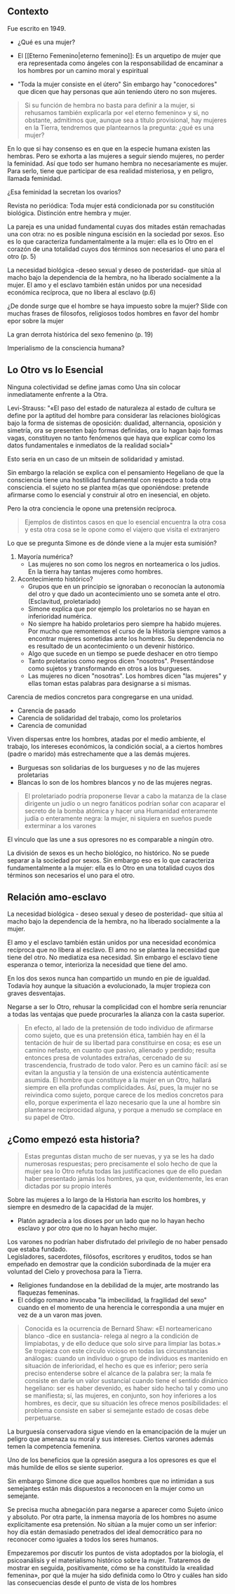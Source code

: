 ## Contexto
Fue escrito  en 1949. 
- ¿Qué es una mujer? 
- El [[Eterno Femenino|eterno femenino]]: Es un arquetipo de mujer que era representada como ángeles con la responsabilidad de encaminar a los hombres por un camino moral y espiritual

- "Toda la mujer consiste en el útero" Sin embargo hay "conocedores" que dicen que hay personas que aún teniendo útero no son mujeres.

> Si su función de hembra no basta para definir a la mujer, si rehusamos también explicarla por «el eterno femenino» y si, no obstante, admitimos que, aunque sea a título provisional, hay mujeres en la Tierra, tendremos que plantearnos la pregunta: ¿qué es una mujer?

En lo que si hay consenso es en que en la especie humana existen las hembras. 
Pero se exhorta a las mujeres a seguir siendo mujeres, no perder la feminidad. Así que todo ser humano hembra no necesariamente es mujer. Para serlo, tiene que participar de esa realidad misteriosa, y en peligro, llamada feminidad. 

¿Esa feminidad la secretan los ovarios? 

Revista no periódica: Toda mujer está condicionada por su constitución biológica. Distinción entre hembra y mujer.


La pareja es una unidad fundamental cuyas dos mitades están remachadas una
con otra: no es posible ninguna escisión en la sociedad por sexos. Eso es lo que caracteriza
fundamentalmente a la mujer: ella es lo Otro en el corazón de una totalidad cuyos dos términos son
necesarios el uno para el otro (p. 5)

La necesidad biológica -deseo sexual y deseo de posteridad- que sitúa al macho bajo la dependencia de la hembra, no ha liberado socialmente a la mujer. El amo y el esclavo también están
unidos por una necesidad económica recíproca, que no libera al esclavo (p.6)


¿De donde surge que el hombre se haya impuesto sobre la mujer?
Slide con muchas frases de filosofos, religiosos todos hombres en favor del hombr epor sobre la mujer


La gran derrota histórica del sexo femenino (p. 19)



Imperialismo de la consciencia humana?


## Lo Otro vs lo Esencial
Ninguna colectividad se define jamas como Una sin colocar inmediatamente enfrente a la Otra. 

Levi-Strauss: "«El paso del estado de naturaleza al estado de cultura se define por la aptitud del hombre para considerar las relaciones biológicas bajo la forma de sistemas de oposición: dualidad, alternancia, oposición y simetría, ora se presenten bajo formas  definidas, ora lo hagan bajo formas vagas, constituyen no tanto fenómenos que haya que explicar como los datos fundamentales e inmediatos de la realidad social»"

Esto seria en un caso de un mitsein de solidaridad y amistad. 

Sin embargo la relación se explica con el pensamiento Hegeliano de que la consciencia tiene una hostilidad fundamental con respecto a toda otra consciencia. el sujeto no se plantea m{as que oponiéndose: pretende afirmarse como lo esencial y construir al otro en inesencial, en objeto. 

Pero la otra conciencia le opone una pretensión recíproca. 
> Ejemplos de distintos casos en que lo esencial encuentra la otra cosa y esta otra cosa se le opone como el viajero que visita el extranjero


Lo que se pregunta Simone es de dónde viene a la mujer esta sumisión?

1. Mayoría numérica?
	- Las mujeres no son como los negros en norteamerica o los judios. En la tierra hay tantas mujeres como hombres.
2. Acontecimiento histórico?
	- Grupos que en un principio se ignoraban o reconocían la autonomía del otro y que dado un acontecimiento uno se someta ante el otro. (Esclavitud, proletariado)
	- Simone explica que por ejemplo los proletarios no se hayan en inferioridad numérica.
	- No siempre ha habido proletarios pero siempre ha habido mujeres. Por mucho que remontemos el curso de la Historía siempre vamos a encontrar mujeres sometidas ante los hombres. Su dependencia no es resultado de un acontecimiento o un devenir histórico.
	- Algo que sucede en un tiempo se puede deshacer en otro tiempo
	- Tanto proletarios como negros dicen "nosotros".  Presentándose como sujetos y transformando en otros a los burgueses.
	- Las mujeres no dicen "nosotras". Los hombres dicen "las mujeres" y ellas toman  estas palabras para designarse a si mismas.

Carencia de medios concretos para congregarse en una unidad. 
- Carencia de pasado
- Carencia de solidaridad del trabajo, como los proletarios
- Carencia de comunidad

Viven dispersas entre los hombres, atadas por el medio ambiente, el trabajo, los intereses económicos, la condición social, a a ciertos hombres (padre o marido) más estrechamente que a las demás mujeres. 
- Burguesas son solidarias de los burgueses y no de las mujeres proletarias
- Blancas lo son de los hombres blancos y no de las mujeres negras.
>El proletariado podría proponerse llevar a cabo la matanza de la clase dirigente un judío o un negro fanáticos podrían soñar con acaparar el secreto de la bomba atómica y hacer una Humanidad enteramente judía o enteramente negra: la mujer, ni siquiera en sueños puede exterminar a los varones

El vínculo que las une a sus opresores no es comparable a ningún otro. 

La división de sexos es un hecho biológico, no histórico. No se puede separar a la sociedad por sexos. Sin embargo eso es lo que caracteriza fundamentalmente a la mujer: ella es lo Otro en una totalidad cuyos dos términos son necesarios el uno para el otro.


## Relación amo-esclavo
La necesidad biológica - deseo sexual y deseo de posteridad- que sitúa al macho bajo la dependencia de la hembra, no ha liberado socialmente a la mujer. 

El amo y el esclavo también están unidos por una necesidad económica recíproca que no libera al esclavo. 
El amo no se plantea la necesidad que tiene del otro. No mediatiza esa necesidad.
Sin embargo el esclavo tiene esperanza o temor, interioriza la necesidad que tiene del amo. 

En los dos sexos nunca han compartido un mundo en pie de igualdad. Todavía hoy aunque la situación a evolucionado, la mujer tropieza con graves desventajas. 


Negarse a ser lo Otro, rehusar la complicidad con el hombre sería renunciar a todas las ventajas que puede procurarles la alianza con la casta superior. 
>En efecto, al lado de la pretensión de todo individuo de afirmarse como sujeto, que es una
pretensión ética, también hay en él la tentación de huir de su libertad para constituirse en cosa; es ese un camino nefasto, en cuanto que pasivo, alienado y perdido; resulta entonces presa de voluntades extrañas, cercenado de su trascendencia, frustrado de todo valor. Pero es un camino fácil: así se evitan la angustia y la tensión de una existencia auténticamente asumida. El hombre que constituye a la mujer en un Otro, hallará siempre en ella profundas complicidades. Así, pues, la mujer no se reivindica como sujeto, porque carece de los medios concretos para ello, porque experimenta el lazo necesario que la une al hombre sin plantearse reciprocidad alguna, y porque a menudo se complace en su papel de Otro.


## ¿Como empezó esta historia?
>Estas preguntas distan mucho de ser nuevas, y ya se les ha dado numerosas respuestas; pero precisamente el solo hecho de que la mujer sea lo Otro refuta todas las justificaciones que de ello puedan haber presentado jamás los hombres, ya que, evidentemente, les eran dictadas por su propio interés

Sobre las mujeres a lo largo de la Historia han escrito los hombres, y siempre en desmedro de la capacidad de la mujer. 
- Platón agradecía a los dioses por un lado que no lo hayan hecho esclavo y por otro que no lo hayan hecho mujer.

Los varones no podrían haber disfrutado del privilegio de no haber pensado que estaba fundado.  
Legisladores, sacerdotes, filósofos, escritores y eruditos, todos se han empeñado en demostrar que la condición subordinada de la mujer era voluntad del Cielo y provechosa para la Tierra. 
- Religiones fundandose en la debilidad de la mujer, arte mostrando las flaquezas femeninas. 
- El código romano invocaba "la imbecilidad, la fragilidad del sexo" cuando en el momento de una herencia le correspondia a una mujer en vez de a un varon mas joven.

> Conocida es la ocurrencia de Bernard Shaw: «El norteamericano blanco -dice en sustancia- relega al negro a la condición de limpiabotas, y de ello deduce que solo sirve para limpiar las botas.» Se tropieza con este círculo vicioso en todas las circunstancias
análogas: cuando un individuo o grupo de individuos es mantenido en situación de inferioridad, el hecho es que es inferior; pero sería preciso entenderse sobre el alcance de la palabra ser; la mala fe consiste en darle un valor sustancial cuando tiene el sentido dinámico hegeliano: ser es haber devenido, es haber sido hecho tal y como uno se manifiesta; sí, las mujeres, en conjunto, son hoy inferiores a los hombres, es decir, que su situación les ofrece menos posibilidades: el problema consiste en saber si semejante estado de cosas debe perpetuarse.

La burguesía conservadora sigue viendo en la emancipación de la mujer un peligro que amenaza su moral y sus intereses. Ciertos varones además temen la competencia femenina. 

Uno de los beneficios que la opresión asegura a los opresores es que el más humilde de ellos se siente superior.

Sin embargo Simone dice que aquellos hombres que no intimidan a sus semejantes están más dispuestos a reconocen en la mujer como un semejante. 

Se precisa mucha abnegación para negarse a aparecer como Sujeto único y absoluto. Por otra parte, la inmensa mayoría de los hombres no asume explícitamente esa pretensión. No sitúan a la mujer como un ser inferior: hoy día están demasiado penetrados del ideal  democrático para no reconocer como iguales a todos los seres humanos.



Empezaremos por discutir los puntos de vista adoptados por la biología, el psicoanálisis y el materialismo histórico sobre la mujer. Trataremos de mostrar en seguida, positivamente, cómo se ha constituido la «realidad femenina», por qué la mujer ha sido definida como lo Otro y cuáles han sido las consecuencias desde el punto de vista de los hombres